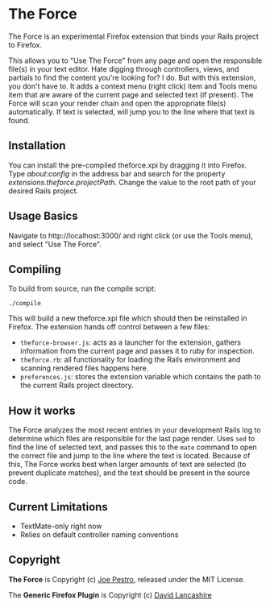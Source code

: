 The Force
=========

The Force is an experimental Firefox extension that binds your Rails project to Firefox. 

This allows you to "Use The Force" from any page and open the responsible file(s) in your text editor. Hate digging through controllers, views, and partials to find the content you're looking for? I do. But with this extension, you don't have to. It adds a context menu (right click) item and Tools menu item that are aware of the current page and selected text (if present). The Force will scan your render chain and open the appropriate file(s) automatically. If text is selected, will jump you to the line where that text is found.

Installation
------------

You can install the pre-compiled theforce.xpi by dragging it into Firefox. Type *about:config* in the address bar and search for the property *extensions.theforce.projectPath*. Change the value to the root path of your desired Rails project.

Usage Basics
------------

Navigate to http://localhost:3000/ and right click (or use the Tools menu), and select "Use The Force".

Compiling
---------

To build from source, run the compile script:

    ./compile

This will build a new theforce.xpi file which should then be reinstalled in Firefox. The extension hands off control between a few files:

* `theforce-browser.js`: acts as a launcher for the extension, gathers information from the current page and passes it to ruby for inspection. 
* `theforce.rb`: all functionality for loading the Rails environment and scanning rendered files happens here.
* `preferences.js`: stores the extension variable which contains the path to the current Rails project directory.

How it works
------------

The Force analyzes the most recent entries in your development Rails log to determine which files are responsible for the last page render. Uses `sed` to find the line of selected text, and passes this to the `mate` command to open the correct file and jump to the line where the text is located. Because of this, The Force works best when larger amounts of text are selected (to prevent duplicate matches), and the text should be present in the source code.

Current Limitations
-------------------

* TextMate-only right now
* Relies on default controller naming conventions 

Copyright
---------

**The Force** is Copyright (c) [Joe Pestro](http://joepestro.github.com), released under the MIT License.

The **Generic Firefox Plugin** is Copyright (c) [David Lancashire](http://popupchinese.com)
